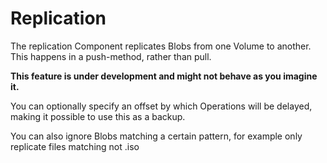 # Replication

The replication Component replicates Blobs from one Volume to another. This happens in a push-method, rather than pull.

**This feature is under development and might not behave as you imagine it.**

You can optionally specify an offset by which Operations will be delayed, making it possible to use this as a backup.

You can also ignore Blobs matching a certain pattern, for example only replicate files matching not .iso

